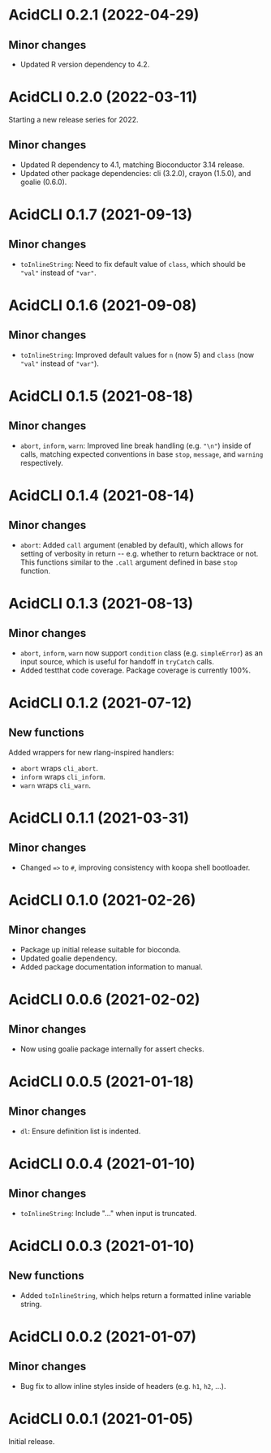 # AcidCLI 0.2.1 (2022-04-29)

## Minor changes

- Updated R version dependency to 4.2.

# AcidCLI 0.2.0 (2022-03-11)

Starting a new release series for 2022.

## Minor changes

- Updated R dependency to 4.1, matching Bioconductor 3.14 release.
- Updated other package dependencies: cli (3.2.0), crayon (1.5.0), and
  goalie (0.6.0).

# AcidCLI 0.1.7 (2021-09-13)

## Minor changes

- `toInlineString`: Need to fix default value of `class`, which should be
  `"val"` instead of `"var"`.

# AcidCLI 0.1.6 (2021-09-08)

## Minor changes

- `toInlineString`: Improved default values for `n` (now 5) and `class`
  (now `"val"` instead of `"var"`).

# AcidCLI 0.1.5 (2021-08-18)

## Minor changes

- `abort`, `inform`, `warn`: Improved line break handling (e.g. `"\n"`) inside
  of calls, matching expected conventions in base `stop`, `message`, and
  `warning` respectively.

# AcidCLI 0.1.4 (2021-08-14)

## Minor changes

- `abort`: Added `call` argument (enabled by default), which allows for setting
  of verbosity in return -- e.g. whether to return backtrace or not. This
  functions similar to the `.call` argument defined in base `stop` function.

# AcidCLI 0.1.3 (2021-08-13)

## Minor changes

- `abort`, `inform`, `warn` now support `condition` class (e.g. `simpleError`)
  as an input source, which is useful for handoff in `tryCatch` calls.
- Added testthat code coverage. Package coverage is currently 100%.

# AcidCLI 0.1.2 (2021-07-12)

## New functions

Added wrappers for new rlang-inspired handlers:

- `abort` wraps `cli_abort`.
- `inform` wraps `cli_inform`.
- `warn` wraps `cli_warn`.

# AcidCLI 0.1.1 (2021-03-31)

## Minor changes

- Changed `=>` to `#`, improving consistency with koopa shell bootloader.

# AcidCLI 0.1.0 (2021-02-26)

## Minor changes

- Package up initial release suitable for bioconda.
- Updated goalie dependency.
- Added package documentation information to manual.

# AcidCLI 0.0.6 (2021-02-02)

## Minor changes

- Now using goalie package internally for assert checks.

# AcidCLI 0.0.5 (2021-01-18)

## Minor changes

- `dl`: Ensure definition list is indented.

# AcidCLI 0.0.4 (2021-01-10)

## Minor changes

- `toInlineString`: Include "..." when input is truncated.

# AcidCLI 0.0.3 (2021-01-10)

## New functions

- Added `toInlineString`, which helps return a formatted inline variable string.

# AcidCLI 0.0.2 (2021-01-07)

## Minor changes

- Bug fix to allow inline styles inside of headers (e.g. `h1`, `h2`, ...).

# AcidCLI 0.0.1 (2021-01-05)

Initial release.
